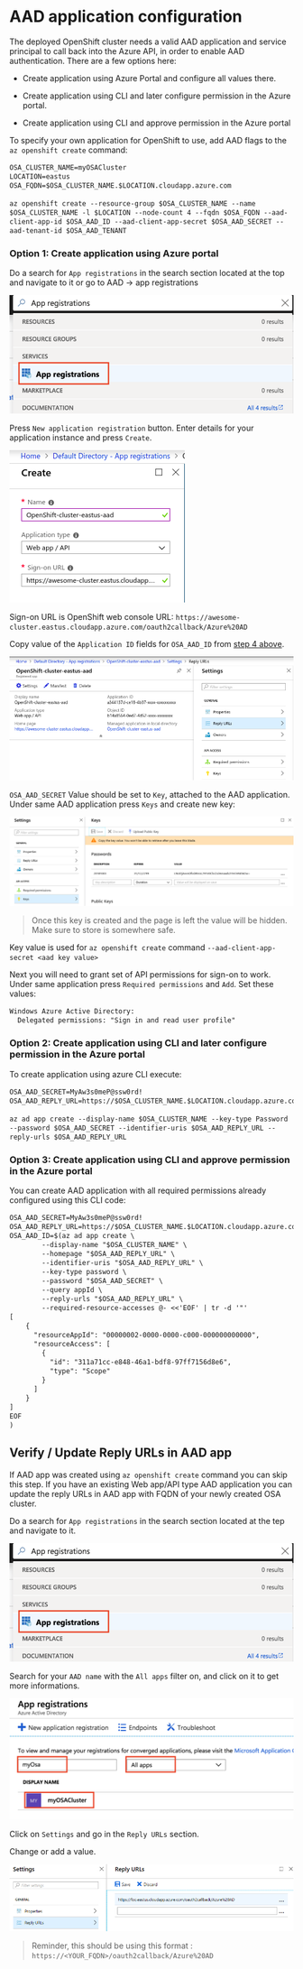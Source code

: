 
# AAD application configuration

The deployed OpenShift cluster needs a valid AAD application and service principal to call back into the Azure API,
in order to enable AAD authentication. There are a few options here:

* Create application using Azure Portal and configure all values there.

* Create application using CLI and later configure permission in the Azure portal.

* Create application using CLI and approve permission in the Azure portal

To specify your own application for OpenShift to use, add AAD flags to the `az openshift create` command:

```azurecli-interactive
OSA_CLUSTER_NAME=myOSACluster
LOCATION=eastus
OSA_FQDN=$OSA_CLUSTER_NAME.$LOCATION.cloudapp.azure.com

az openshift create --resource-group $OSA_CLUSTER_NAME --name $OSA_CLUSTER_NAME -l $LOCATION --node-count 4 --fqdn $OSA_FQDN --aad-client-app-id $OSA_AAD_ID --aad-client-app-secret $OSA_AAD_SECRET --aad-tenant-id $OSA_AAD_TENANT
```

### Option 1: Create application using Azure portal

Do a search for `App registrations` in the search section located at the top and navigate to it or go to AAD -> app registrations

![](./medias/OSA_APP_Portal.png)

Press `New application registration` button. Enter details for your application instance and press `Create`.

![](./medias/OSA_AAD_Portal_Create.png)

 Sign-on URL is OpenShift web console URL: `https://awesome-cluster.eastus.cloudapp.azure.com/oauth2callback/Azure%20AD`

Copy value of the `Application ID` fields for `OSA_AAD_ID` from [step 4 above](#Step-4:-Create-OpenShift-cluster). 

![](./medias/OSA_AAD_Portal_Details.png)

`OSA_AAD_SECRET` Value should be set to `Key`, attached to the AAD application. Under same AAD application press `Keys` and create new key:

![](./medias/OSA_AAD_Portal_key_create.png)

> Once this key is created and the page is left the value will be hidden. Make sure to store is somewhere safe.

Key value is used for `az openshift create` command `--aad-client-app-secret <aad key value>`

Next you will need to grant set of API permissions for sign-on to work. Under same application press `Required permissions` and `Add`. Set these values:

```
Windows Azure Active Directory:
  Delegated permissions: "Sign in and read user profile"
```

### Option 2: Create application using CLI and later configure permission in the Azure portal

To create application using azure CLI execute:

```azurecli-interactive
OSA_AAD_SECRET=MyAw3s0meP@ssw0rd!
OSA_AAD_REPLY_URL=https://$OSA_CLUSTER_NAME.$LOCATION.cloudapp.azure.com/oauth2callback/Azure%20AD

az ad app create --display-name $OSA_CLUSTER_NAME --key-type Password --password $OSA_AAD_SECRET --identifier-uris $OSA_AAD_REPLY_URL --reply-urls $OSA_AAD_REPLY_URL
```

### Option 3: Create application using CLI and approve permission in the Azure portal

You can create AAD application with all required permissions already configured using this CLI code:

```azurecli-interactive
OSA_AAD_SECRET=MyAw3s0meP@ssw0rd!
OSA_AAD_REPLY_URL=https://$OSA_CLUSTER_NAME.$LOCATION.cloudapp.azure.com/oauth2callback/Azure%20AD
OSA_AAD_ID=$(az ad app create \
        --display-name "$OSA_CLUSTER_NAME" \
        --homepage "$OSA_AAD_REPLY_URL" \
        --identifier-uris "$OSA_AAD_REPLY_URL" \
        --key-type password \
        --password "$OSA_AAD_SECRET" \
        --query appId \
        --reply-urls "$OSA_AAD_REPLY_URL" \
        --required-resource-accesses @- <<'EOF' | tr -d '"'
[
    {
      "resourceAppId": "00000002-0000-0000-c000-000000000000",
      "resourceAccess": [
        {
          "id": "311a71cc-e848-46a1-bdf8-97ff7156d8e6",
          "type": "Scope"
        }
      ]
    }
]
EOF
)
```

## Verify / Update Reply URLs in AAD app

If AAD app was created using `az openshift create` command you can skip this step. If you have an existing Web app/API type AAD application you can update the reply URLs in AAD app with FQDN of your newly created OSA cluster. 

Do a search for `App registrations` in the search section located at the tep and navigate to it.

![](./medias/OSA_APP_Portal.png)

Search for your `AAD name` with the `All apps` filter on, and click on it to get more informations.

![](./medias/OSA_APP_Infos.png)

Click on `Settings` and go in the `Reply URLs` section. 

Change or add a value. 

![](./medias/OSA_ReplyURL.png)

> Reminder, this should be using this format : `https://<YOUR_FQDN>/oauth2callback/Azure%20AD`

